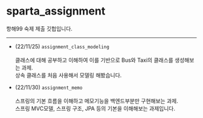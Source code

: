 # sparta_assignment
항해99 숙제 제출 깃헙입니다.

---
* (22/11/25)   `assignment_class_modeling` </br></br>
클래스에 대해 공부하고 이해하여 이를 기반으로 Bus와 Taxi의 클래스를 생성해보는 과제. </br>
상속 클래스를 처음 사용해서 모델링 해봤습니다.

* (22/11/30)   `assignment_memo` </br></br>
스프링의 기본 흐름을 이해하고 메모기능을 백엔드부분만 구현해보는 과제. </br>
스프링 MVC모델, 스프링 구조, JPA 등의 기본을 이해해보는 과제입니다.  
